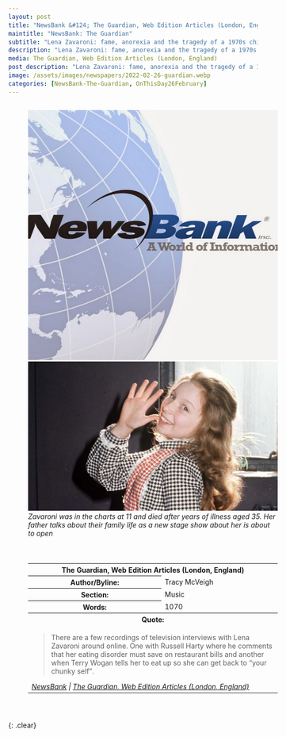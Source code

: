 ```yaml
---
layout: post
title: "NewsBank &#124; The Guardian, Web Edition Articles (London, England) &#124; 26 February 2020"
maintitle: "NewsBank: The Guardian"
subtitle: "Lena Zavaroni: fame, anorexia and the tragedy of a 1970s child star"
description: "Lena Zavaroni: fame, anorexia and the tragedy of a 1970s child star"
media: The Guardian, Web Edition Articles (London, England)
post_description: "Lena Zavaroni: fame, anorexia and the tragedy of a 1970s child star"
image: /assets/images/newspapers/2022-02-26-guardian.webp
categories: [NewsBank-The-Guardian, OnThisDay26February]
---
```


<figure class="fig1">
<img src="/assets/images/newspapers/NewsBank.jpg" class="full-width"/>
<BR />
<img src="/assets/images/newspapers/2022-02-26-guardian.webp" class="full-width" />
<figcaption>
<cite>Zavaroni was in the charts at 11 and died after years of illness aged 35. Her father talks about their family life as a new stage show about her is about to open</cite>
</figcaption>
</figure>

<figure class="fig2">
<table>
<tr>
<th colspan="2">The Guardian, Web Edition Articles (London, England)</th>
</tr>

<tr>
<th>Author/Byline:</th><td>Tracy McVeigh</td>
</tr>

<tr>
<th>Section:</th><td>Music</td>
</tr>

<tr>
<th>Words:</th><td>1070</td>
</tr>

<tr>
<th colspan="2">Quote:</th>
</tr>

<tr>
<td colspan="2">
<blockquote>There are a few recordings of television interviews with Lena Zavaroni around online. One with Russell Harty where he comments that her eating disorder must save on restaurant bills and another when Terry Wogan tells her to eat up so she can get back to “your chunky self”.</blockquote>
<cite><a href="https://infoweb.newsbank.com/apps/news/openurl?ctx_ver=z39.88-2004&rft_id=info%3Asid/infoweb.newsbank.com&svc_dat=UKNB&req_dat=55CA6C602C984FD8A3DCC6AF6BF4AE70&rft_val_format=info%3Aofi/fmt%3Akev%3Amtx%3Actx&rft_dat=document_id%3Anews%252F1887C1BFBAA751E0">NewsBank</a> &#124; <a href="https://www.theguardian.com/music/2022/feb/26/lena-zavaroni-fame-anorexia-and-the-tragedy-of-a-1970s-child-star?CMP=Share_AndroidApp_Other&fbclid=IwAR00xJse1ErUBPQ1qNAy7iDJYPfM4h5R4buWTf8W9SLLzW6RawJVmhHD_0k">The Guardian, Web Edition Articles (London, England)</a></cite></td>
</tr>

</table>
</figure>

<figure class="fig2">
</figure>

<br />{: .clear}

<style>
.fig1 {float:left; width:49%;}

.fig2 {float:right; width:49%;}

.fig3 {float:right; width:100%;}

figcaption {float:left; width:100%;}

@media screen and (orientation:portrait) {
.fig1, .fig2 {float:left; width:100%;}
figcaption {float:left; width:100%; margin-bottom: 10px;}
}
</style>

